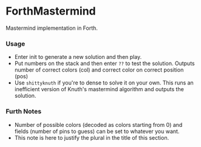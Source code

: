 # ForthMastermind
Mastermind implementation in Forth.

### Usage
* Enter init to generate a new solution and then play.
* Put numbers on the stack and then enter `??` to test the solution. Outputs number of correct colors (col) and correct color on correct position (pos) 
* Use `shittyknuth` if you're to dense to solve it on your own. This runs an inefficient version of Knuth's mastermind algorithm and outputs the solution.

### Furth Notes
* Number of possible colors (decoded as colors starting from 0) and fields (number of pins to guess) can be set to whatever you want.
* This note is here to justify the plural in the title of this section.
